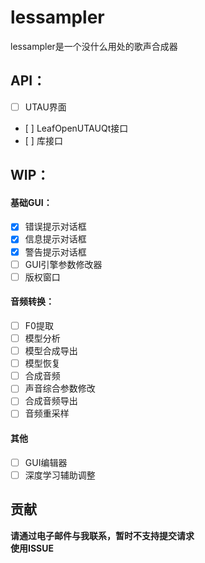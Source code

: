 # lessampler
lessampler是一个没什么用处的歌声合成器

## API：
- [ ] UTAU界面
- [ ] LeafOpenUTAUQt接口
- [ ] 库接口

## WIP：
#### 基础GUI：
- [X] 错误提示对话框
- [X] 信息提示对话框
- [X] 警告提示对话框
- [ ] GUI引擎参数修改器
- [ ] 版权窗口

#### 音频转换：
- [ ] F0提取
- [ ] 模型分析
- [ ] 模型合成导出
- [ ] 模型恢复
- [ ] 合成音频
- [ ] 声音综合参数修改
- [ ] 合成音频导出
- [ ] 音频重采样

#### 其他
- [ ] GUI编辑器
- [ ] 深度学习辅助调整

## 贡献

**请通过电子邮件与我联系，暂时不支持提交请求**  
**使用ISSUE**
